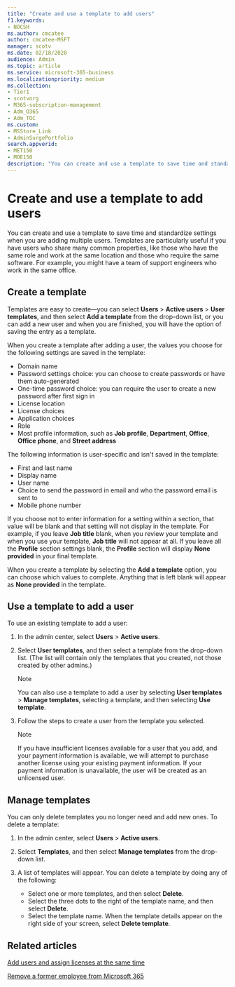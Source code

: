 ```yaml
---
title: "Create and use a template to add users"
f1.keywords:
- NOCSH
ms.author: cmcatee
author: cmcatee-MSFT
manager: scotv
ms.date: 02/18/2020
audience: Admin
ms.topic: article
ms.service: microsoft-365-business
ms.localizationpriority: medium
ms.collection: 
- Tier1
- scotvorg
- M365-subscription-management 
- Adm_O365
- Adm_TOC
ms.custom:
- MSStore_Link
- AdminSurgePortfolio
search.appverid:
- MET150
- MOE150
description: "You can create and use a template to save time and standardize settings when you add multiple users in the Microsoft 365 admin center."
---
```


# Create and use a template to add users

You can create and use a template to save time and standardize settings when you are adding multiple users. Templates are particularly useful if you have users who share many common properties, like those who have the same role and work at the same location and those who require the same software. For example, you might have a team of support engineers who work in the same office.  

## Create a template

Templates are easy to create&mdash;you can select **Users** > **Active users** > **User templates**, and then select **Add a template** from the drop-down list, or you can add a new user and when you are finished, you will have the option of saving the entry as a template.

When you create a template after adding a user, the values you choose for the following settings are saved in the template:

- Domain name
- Password settings choice: you can choose to create passwords or have them auto-generated
- One-time password choice: you can require the user to create a new password after first sign in
- License location
- License choices
- Application choices
- Role
- Most profile information, such as **Job profile**, **Department**, **Office**, **Office phone**, and **Street address** 

The following information is user-specific and isn't saved in the template:

- First and last name
- Display name
- User name
- Choice to send the password in email and who the password email is sent to
- Mobile phone number

If you choose not to enter information for a setting within a section, that value will be blank and that setting will not display in the template. For example, if you leave **Job title** blank, when you review your template and when you use your template, **Job title** will not appear at all. If you leave all the **Profile** section settings blank, the **Profile** section will display **None provided** in your final template.

When you create a template by selecting the **Add a template** option, you can choose which values to complete. Anything that is left blank will appear as **None provided** in the template.

## Use a template to add a user

To use an existing template to add a user:

1. In the admin center, select **Users** > **Active users**.

2. Select **User templates**, and then select a template from the drop-down list. (The list will contain only the templates that you created, not those created by other admins.)

   > [!NOTE]
   > You can also use a template to add a user by selecting **User templates** > **Manage templates**, selecting a template, and then selecting **Use template**.

3. Follow the steps to create a user from the template you selected.

   > [!NOTE]
   > If you have insufficient licenses available for a user that you add, and your payment information is available, we will attempt to purchase another license using your existing payment information. If your payment information is unavailable, the user will be created as an unlicensed user.

## Manage templates

You can only delete templates you no longer need and add new ones. To delete a template:

1. In the admin center, select **Users** > **Active users**.

2. Select **Templates**, and then select **Manage templates** from the drop-down list.

3. A list of templates will appear. You can delete a template by doing any of the following:
    - Select one or more templates, and then select **Delete**. 
    - Select the three dots to the right of the template name, and then select **Delete**.
    - Select the template name. When the template details appear on the right side of your screen, select **Delete template**.

## Related articles

[Add users and assign licenses at the same time](add-users.md)

[Remove a former employee from Microsoft 365](remove-former-employee.md)
  
